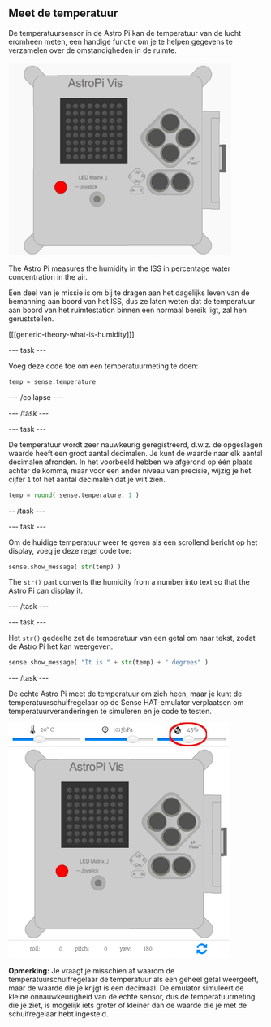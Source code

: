 ## Meet de temperatuur

De temperatuursensor in de Astro Pi kan de temperatuur van de lucht eromheen meten, een handige functie om je te helpen gegevens te verzamelen over de omstandigheden in de ruimte.

![Bericht over de temperatuur](images/degrees-message.gif)

The Astro Pi measures the humidity in the ISS in percentage water concentration in the air.

Een deel van je missie is om bij te dragen aan het dagelijks leven van de bemanning aan boord van het ISS, dus ze laten weten dat de temperatuur aan boord van het ruimtestation binnen een normaal bereik ligt, zal hen geruststellen.

[[[generic-theory-what-is-humidity]]]

\--- task \---

Voeg deze code toe om een ​​temperatuurmeting te doen:

```python
temp = sense.temperature
```

\--- /collapse \---

\--- /task \---

\--- task \---

De temperatuur wordt zeer nauwkeurig geregistreerd, d.w.z. de opgeslagen waarde heeft een groot aantal decimalen. Je kunt de waarde naar elk aantal decimalen afronden. In het voorbeeld hebben we afgerond op één plaats achter de komma, maar voor een ander niveau van precisie, wijzig je het cijfer `1` tot het aantal decimalen dat je wilt zien.

```python
temp = round( sense.temperature, 1 )
```

-- /task \---

\--- task \---

Om de huidige temperatuur weer te geven als een scrollend bericht op het display, voeg je deze regel code toe:

```python
sense.show_message( str(temp) )
```

The `str()` part converts the humidity from a number into text so that the Astro Pi can display it.

\--- /task \---

\--- task \---

Het `str()` gedeelte zet de temperatuur van een getal om naar tekst, zodat de Astro Pi het kan weergeven.

```python
sense.show_message( "It is " + str(temp) + " degrees" )
```

\--- /task \---

De echte Astro Pi meet de temperatuur om zich heen, maar je kunt de temperatuurschuifregelaar op de Sense HAT-emulator verplaatsen om temperatuurveranderingen te simuleren en je code te testen.

![Humidity slider](images/humidity-slider.png)

**Opmerking:** Je vraagt ​​je misschien af ​​waarom de temperatuurschuifregelaar de temperatuur als een geheel getal weergeeft, maar de waarde die je krijgt is een decimaal. De emulator simuleert de kleine onnauwkeurigheid van de echte sensor, dus de temperatuurmeting die je ziet, is mogelijk iets groter of kleiner dan de waarde die je met de schuifregelaar hebt ingesteld.